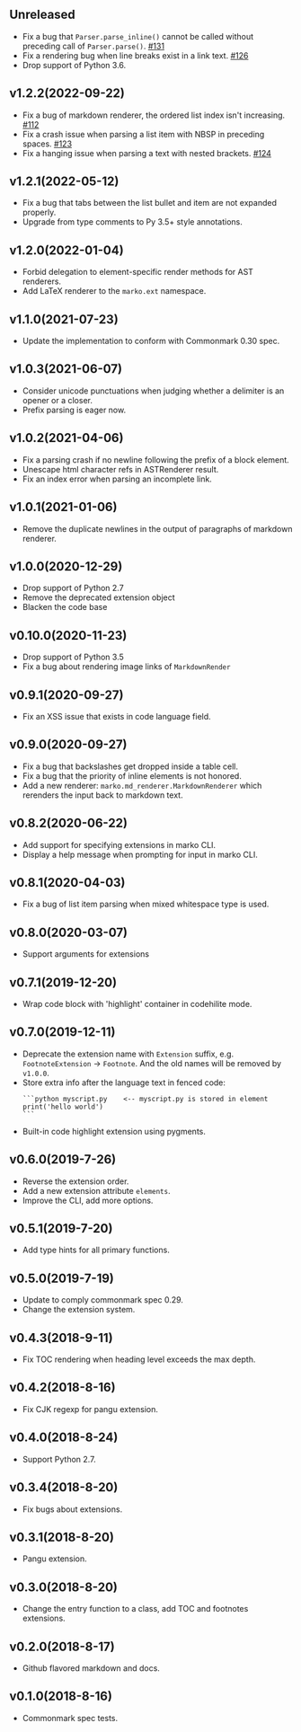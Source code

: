## Unreleased

- Fix a bug that `Parser.parse_inline()` cannot be called without preceding call of `Parser.parse()`. [#131](https://github.com/frostming/marko/issue/131)
- Fix a rendering bug when line breaks exist in a link text. [#126](https://github.com/frostming/marko/issue/126)
- Drop support of Python 3.6.
## v1.2.2(2022-09-22)

- Fix a bug of markdown renderer, the ordered list index isn't increasing. [#112](https://github.com/frostming/marko/pull/112)
- Fix a crash issue when parsing a list item with NBSP in preceding spaces. [#123](https://github.com/frostming/marko/pull/123)
- Fix a hanging issue when parsing a text with nested brackets. [#124](https://github.com/frostming/marko/pull/124)

## v1.2.1(2022-05-12)

- Fix a bug that tabs between the list bullet and item are not expanded properly.
- Upgrade from type comments to Py 3.5+ style annotations.

## v1.2.0(2022-01-04)

- Forbid delegation to element-specific render methods for AST renderers.
- Add LaTeX renderer to the `marko.ext` namespace.

## v1.1.0(2021-07-23)

- Update the implementation to conform with Commonmark 0.30 spec.

## v1.0.3(2021-06-07)

- Consider unicode punctuations when judging whether a delimiter is an opener or a closer.
- Prefix parsing is eager now.

## v1.0.2(2021-04-06)

- Fix a parsing crash if no newline following the prefix of a block element.
- Unescape html character refs in ASTRenderer result.
- Fix an index error when parsing an incomplete link.

## v1.0.1(2021-01-06)

- Remove the duplicate newlines in the output of paragraphs of markdown renderer.

## v1.0.0(2020-12-29)

- Drop support of Python 2.7
- Remove the deprecated extension object
- Blacken the code base

## v0.10.0(2020-11-23)

- Drop support of Python 3.5
- Fix a bug about rendering image links of `MarkdownRender`

## v0.9.1(2020-09-27)

- Fix an XSS issue that exists in code language field.

## v0.9.0(2020-09-27)

- Fix a bug that backslashes get dropped inside a table cell.
- Fix a bug that the priority of inline elements is not honored.
- Add a new renderer: `marko.md_renderer.MarkdownRenderer` which rerenders the input back to markdown text.

## v0.8.2(2020-06-22)

- Add support for specifying extensions in marko CLI.
- Display a help message when prompting for input in marko CLI.

## v0.8.1(2020-04-03)

- Fix a bug of list item parsing when mixed whitespace type is used.

## v0.8.0(2020-03-07)

- Support arguments for extensions

## v0.7.1(2019-12-20)

- Wrap code block with 'highlight' container in codehilite mode.

## v0.7.0(2019-12-11)

- Deprecate the extension name with `Extension` suffix, e.g. `FootnoteExtension` -> `Footnote`.
  And the old names will be removed by `v1.0.0`.
- Store extra info after the language text in fenced code:
  ````
  ```python myscript.py    <-- myscript.py is stored in element
  print('hello world')
  ```
  ````
- Built-in code highlight extension using pygments.

## v0.6.0(2019-7-26)

- Reverse the extension order.
- Add a new extension attribute `elements`.
- Improve the CLI, add more options.

## v0.5.1(2019-7-20)

- Add type hints for all primary functions.

## v0.5.0(2019-7-19)

- Update to comply commonmark spec 0.29.
- Change the extension system.

## v0.4.3(2018-9-11)

- Fix TOC rendering when heading level exceeds the max depth.

## v0.4.2(2018-8-16)

- Fix CJK regexp for pangu extension.

## v0.4.0(2018-8-24)

- Support Python 2.7.

## v0.3.4(2018-8-20)

- Fix bugs about extensions.

## v0.3.1(2018-8-20)

- Pangu extension.

## v0.3.0(2018-8-20)

- Change the entry function to a class, add TOC and footnotes extensions.

## v0.2.0(2018-8-17)

- Github flavored markdown and docs.

## v0.1.0(2018-8-16)

- Commonmark spec tests.
